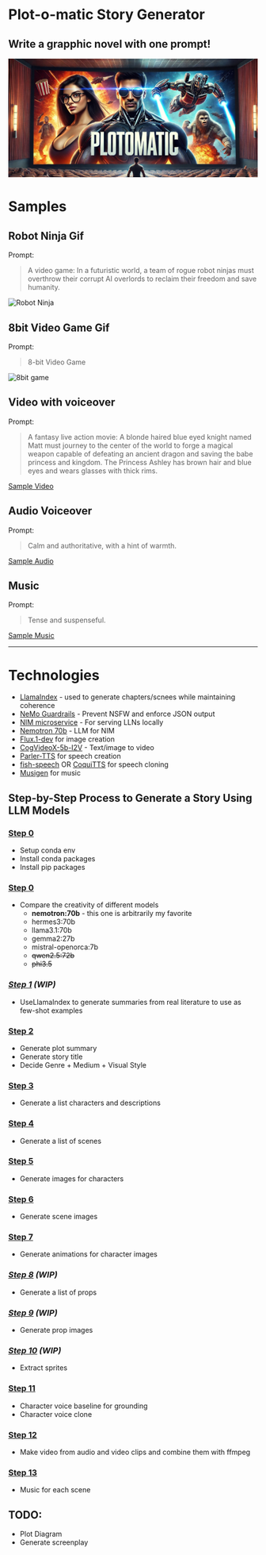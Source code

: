 # Plot-o-matic Story Generator


## Write a grapphic novel with one prompt!

![Banner](assets/banner.jpeg)

# Samples


## Robot Ninja Gif
Prompt: 

> A video game: In a futuristic world, a team of rogue robot ninjas must overthrow their corrupt AI overlords to reclaim their freedom and save humanity.

![Robot Ninja](./samples/kaito.cog.gif)


## 8bit Video Game Gif
Prompt:

> 8-bit Video Game

![8bit game](./samples/8_bit_fight_svd.gif)


## Video with voiceover
Prompt:

> A fantasy live action movie: A blonde haired blue eyed knight named Matt must journey to the center of the world to forge a magical weapon capable of defeating an ancient dragon and saving the babe princess and kingdom. The Princess Ashley has brown hair and blue eyes and wears glasses with thick rims.

[Sample Video](./samples/princess.mp4)


## Audio Voiceover
Prompt:

> Calm and authoritative, with a hint of warmth.

[Sample Audio](./samples/dr_elara.wav)


## Music
Prompt:

> Tense and suspenseful.

[Sample Music](./samples/tense_focused.wav)

---

# Technologies

- [LlamaIndex](https://docs.llamaindex.ai/en/stable/examples/llm/nvidia_nim/) - used to generate chapters/scnees while maintaining coherence
- [NeMo Guardrails](https://docs.nvidia.com/nemo/guardrails/) - Prevent NSFW and enforce JSON output
- [NIM microservice](https://build.nvidia.com/explore/discover) - For serving LLNs locally
- [Nemotron 70b](https://build.nvidia.com/nvidia/llama-3_1-nemotron-70b-instruct) - LLM for NIM
- [Flux.1-dev](https://huggingface.co/black-forest-labs/FLUX.1-dev) for image creation
- [CogVideoX-5b-I2V](https://huggingface.co/THUDM/CogVideoX-5b-I2V) - Text/image to video
- [Parler-TTS](https://github.com/huggingface/parler-tts) for speech creation
- [fish-speech](https://github.com/fishaudio/fish-speech) OR [CoquiTTS](https://github.com/coqui-ai/TTS) for speech cloning
- [Musigen](https://huggingface.co/facebook/musicgen-large) for music

## Step-by-Step Process to Generate a Story Using LLM Models

### [Step 0](./0_install_prepreqs.ipynb)
- Setup conda env
- Install conda packages
- Install pip packages

### [Step 0](./0_test_llm.ipynb)
- Compare the creativity of different models
    * **nemotron:70b** - this one is arbitrarily my favorite
    * hermes3:70b
    * llama3.1:70b
    * gemma2:27b
    * mistral-openorca:7b
    * ~~qwen2.5:72b~~
    * ~~phi3.5~~

### *[Step 1](./1_generate_samples.ipynb) (WIP)*
- UseLlamaIndex to generate summaries from real literature to use as few-shot examples 

### [Step 2](./2_title_plot.ipynbb)
- Generate plot summary
- Generate story title
- Decide Genre + Medium + Visual Style

### [Step 3](./3_character_descriptions.ipynb)
- Generate a list characters and descriptions

### [Step 4](./4_scene_descriptions.ipynb)
- Generate a list of scenes

### [Step 5](./5_character_images.ipynb)
- Generate images for characters

### [Step 6](./6_scene_images.ipynb)
- Generate scene images

### [Step 7](./7_character_animated.ipynb)
- Generate animations for character images

### *[Step 8](./8_prop_descriptions.ipynb) (WIP)*
- Generate a list of props

### *[Step 9](./9_prop_images.ipynb) (WIP)*
- Generate prop images

### *[Step 10](./10_sprite_extraction.ipynb) (WIP)*
- Extract sprites

### [Step 11](./11_character_voice.ipynb)
- Character voice baseline for grounding
- Character voice clone

### [Step 12](./12_character_video.ipynb)
- Make video from audio and video clips and combine them with ffmpeg

### [Step 13](./13_music.ipynb)
- Music for each scene

## TODO:
- Plot Diagram
- Generate screenplay